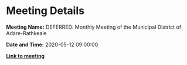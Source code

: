# Meeting Details

**Meeting Name:** DEFERRED: Monthly Meeting of the Municipal District of Adare-Rathkeale

**Date and Time:** 2020-05-12 09:00:00

**<a href="https://www.limerick.ie/council/whats-on/monthly-meeting-municipal-district-adare-rathkeale-57" target="_blank">Link to meeting</a>**
